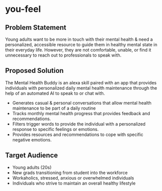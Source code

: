 # you-feel
## Problem Statement

Young adults want to be more in touch with their mental health & need a personalized, accessible resource to guide them in healthy mental state in their everyday life. However, they are not comfortable, unable, or find it unnecessary to reach out to professionals to speak with. 

## Proposed Solution

The Mental Health Buddy is an alexa skill paired with an app that provides individuals with personalized daily mental health maintenance through the help of an automated AI to speak to or chat with. 

- Generates casual & personal conversations that allow mental health maintenance to be part of a daily routine
- Tracks monthly mental health progress that provides feedback and recommendations.
- Filters trigger words to provide the individual with a personalized response to specific feelings or emotions.
- Provides resources and recommendations to cope with specific negative emotions.

## Target Audience

- Young adults (20s)
- New grads transitioning from student into the workforce
- Workaholics, stressed, anxious or overwhelmed individuals
- Individuals who strive to maintain an overall healthy lifestyle
